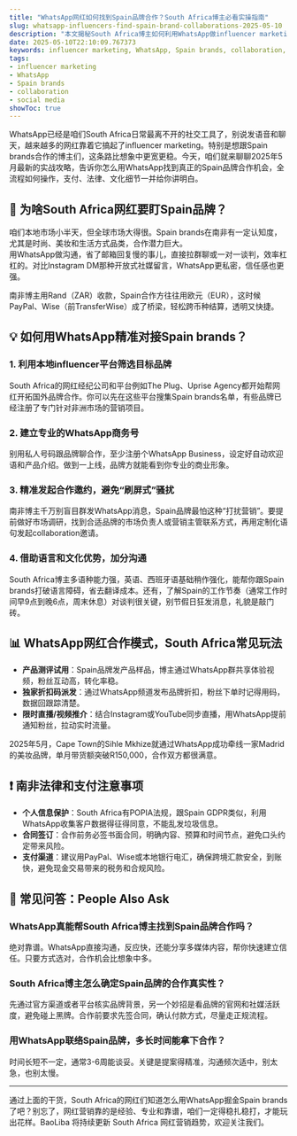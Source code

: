```yaml
---
title: "WhatsApp网红如何找到Spain品牌合作？South Africa博主必看实操指南"
slug: whatsapp-influencers-find-spain-brand-collaborations-2025-05-10
description: "本文揭秘South Africa博主如何利用WhatsApp做influencer marketing，精准对接Spain brands进行collaboration，结合本地市场环境，教你玩转社媒变现。"
date: 2025-05-10T22:10:09.767373
keywords: influencer marketing, WhatsApp, Spain brands, collaboration, social media
tags:
- influencer marketing
- WhatsApp
- Spain brands
- collaboration
- social media
showToc: true
---
```


WhatsApp已经是咱们South Africa日常最离不开的社交工具了，别说发语音和聊天，越来越多的网红靠着它搞起了influencer marketing。特别是想跟Spain brands合作的博主们，这条路比想象中更宽更稳。今天，咱们就来聊聊2025年5月最新的实战攻略，告诉你怎么用WhatsApp找到真正的Spain品牌合作机会，全流程如何操作，支付、法律、文化细节一并给你讲明白。

## 📢 为啥South Africa网红要盯Spain品牌？  

咱们本地市场小半天，但全球市场大得很。Spain brands在南非有一定认知度，尤其是时尚、美妆和生活方式品类，合作潜力巨大。  
用WhatsApp做沟通，省了邮箱回复慢的事儿，直接拉群聊或一对一谈判，效率杠杠的。对比Instagram DM那种开放式社媒留言，WhatsApp更私密，信任感也更强。  

南非博主用Rand（ZAR）收款，Spain合作方往往用欧元（EUR），这时候PayPal、Wise（前TransferWise）成了桥梁，轻松跨币种结算，透明又快捷。  

## 💡 如何用WhatsApp精准对接Spain brands？  

### 1. 利用本地influencer平台筛选目标品牌  

South Africa的网红经纪公司和平台例如The Plug、Uprise Agency都开始帮网红开拓国外品牌合作。你可以先在这些平台搜集Spain brands名单，有些品牌已经注册了专门针对非洲市场的营销项目。  

### 2. 建立专业的WhatsApp商务号  

别用私人号码跟品牌聊合作，至少注册个WhatsApp Business，设定好自动欢迎语和产品介绍。做到一上线，品牌方就能看到你专业的商业形象。  

### 3. 精准发起合作邀约，避免“刷屏式”骚扰  

南非博主千万别盲目群发WhatsApp消息，Spain品牌最怕这种“打扰营销”。要提前做好市场调研，找到合适品牌的市场负责人或营销主管联系方式，再用定制化语句发起collaboration邀请。  

### 4. 借助语言和文化优势，加分沟通  

South Africa博主多语种能力强，英语、西班牙语基础稍作强化，能帮你跟Spain brands打破语言障碍，省去翻译成本。还有，了解Spain的工作节奏（通常工作时间早9点到晚6点，周末休息）对谈判很关键，别节假日狂发消息，礼貌是敲门砖。  

## 📊 WhatsApp网红合作模式，South Africa常见玩法  

- **产品测评试用**：Spain品牌发产品样品，博主通过WhatsApp群共享体验视频，粉丝互动高，转化率稳。  
- **独家折扣码派发**：通过WhatsApp频道发布品牌折扣，粉丝下单时记得用码，数据回跟踪清楚。  
- **限时直播/视频推介**：结合Instagram或YouTube同步直播，用WhatsApp提前通知粉丝，拉动实时流量。  

2025年5月，Cape Town的Sihle Mkhize就通过WhatsApp成功牵线一家Madrid的美妆品牌，单月带货额突破R150,000，合作双方都很满意。  

## ❗ 南非法律和支付注意事项  

- **个人信息保护**：South Africa有POPIA法规，跟Spain GDPR类似，利用WhatsApp收集客户数据得征得同意，不能乱发垃圾信息。  
- **合同签订**：合作前务必签书面合同，明确内容、预算和时间节点，避免口头约定带来风险。  
- **支付渠道**：建议用PayPal、Wise或本地银行电汇，确保跨境汇款安全，到账快，避免现金交易带来的税务和合规风险。  

## 📢 常见问答：People Also Ask  

### WhatsApp真能帮South Africa博主找到Spain品牌合作吗？  

绝对靠谱。WhatsApp直接沟通，反应快，还能分享多媒体内容，帮你快速建立信任。只要方式选对，合作机会比想象中多。  

### South Africa博主怎么确定Spain品牌的合作真实性？  

先通过官方渠道或者平台核实品牌背景，另一个妙招是看品牌的官网和社媒活跃度，避免碰上黑牌。合作前要求先签合同，确认付款方式，尽量走正规流程。  

### 用WhatsApp联络Spain品牌，多长时间能拿下合作？  

时间长短不一定，通常3-6周能谈妥。关键是提案得精准，沟通频次适中，别太急，也别太慢。  

---

通过上面的干货，South Africa的网红们知道怎么用WhatsApp掘金Spain brands了吧？别忘了，网红营销靠的是经验、专业和靠谱，咱们一定得稳扎稳打，才能玩出花样。BaoLiba 将持续更新 South Africa 网红营销趋势，欢迎关注我们。